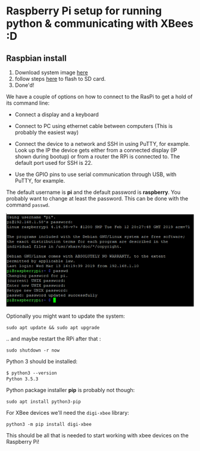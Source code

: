 # Raspberry Pi setup for running python & communicating with XBees :D

## Raspbian install
1. Download system image [here](https://www.raspberrypi.org/downloads/raspbian/)
2. follow steps [here](https://www.raspberrypi.org/documentation/installation/installing-images/) to flash to SD card.
3. Done'd!

We have a couple of options on how to connect to the RasPi to get a hold of its command line:
- Connect a display and a keyboard
- Connect to PC using ethernet cable between computers (This is probably the easiest way)
- Connect the device to a network and SSH in using PuTTY, for example. Look up the IP the device gets either from a connected display (IP shown during bootup) or from a router the RPi is connected to. The default port used for SSH is 22.

- Use the GPIO pins to use serial communication through USB, with PuTTY, for example.


The default username is **pi** and the default password is **raspberry**. You probably want to change at least the password. This can be done with the command `passwd`.

![raspilogin](../img/raspipassword.png)

Optionally you might want to update the system:
```
sudo apt update && sudo apt upgrade
```

.. and maybe restart the RPi after that : 
```
sudo shutdown -r now
```
Python 3 should be installed:
```
$ python3 --version
Python 3.5.3
```
Python package installer **pip** is probably not though:
```
sudo apt install python3-pip
```
For XBee devices we'll need the `digi-xbee` library:
```
python3 -m pip install digi-xbee
```
This should be all that is needed to start working with xbee devices on the Raspberry Pi!